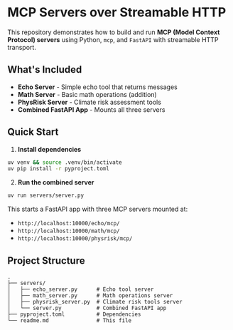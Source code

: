 # MCP Servers over Streamable HTTP

This repository demonstrates how to build and run **MCP (Model Context Protocol) servers** using Python, `mcp`, and `FastAPI` with streamable HTTP transport.

## What's Included

- **Echo Server** - Simple echo tool that returns messages
- **Math Server** - Basic math operations (addition)
- **PhysRisk Server** - Climate risk assessment tools
- **Combined FastAPI App** - Mounts all three servers

## Quick Start

1. **Install dependencies**
```bash
uv venv && source .venv/bin/activate
uv pip install -r pyproject.toml
```

2. **Run the combined server**
```bash
uv run servers/server.py
```

This starts a FastAPI app with three MCP servers mounted at:
- `http://localhost:10000/echo/mcp/`
- `http://localhost:10000/math/mcp/`
- `http://localhost:10000/physrisk/mcp/`

## Project Structure

```
.
├── servers/
│   ├── echo_server.py      # Echo tool server
│   ├── math_server.py      # Math operations server
│   ├── physrisk_server.py  # Climate risk tools server
│   └── server.py           # Combined FastAPI app
├── pyproject.toml          # Dependencies
└── readme.md               # This file
```
